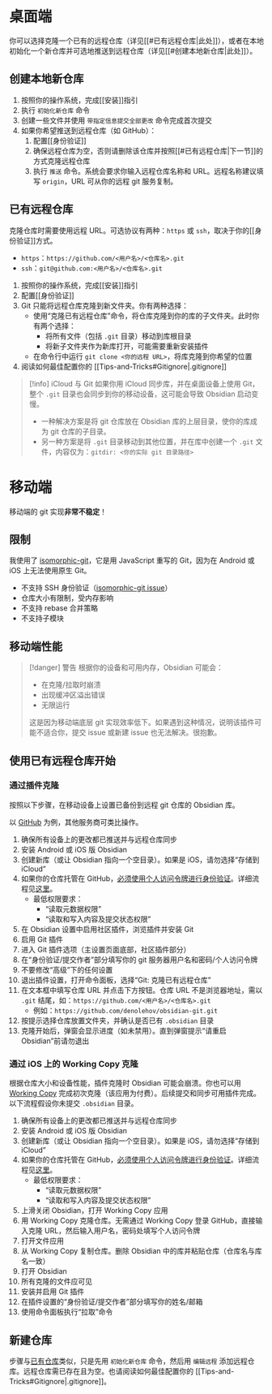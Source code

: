 # 桌面端

你可以选择克隆一个已有的远程仓库（详见[[#已有远程仓库|此处]]），或者在本地初始化一个新仓库并可选地推送到远程仓库（详见[[#创建本地新仓库|此处]]）。

## 创建本地新仓库

1. 按照你的操作系统，完成[[安装]]指引
2. 执行 `初始化新仓库` 命令
3. 创建一些文件并使用 `带指定信息提交全部更改` 命令完成首次提交
4. 如果你希望推送到远程仓库（如 GitHub）：
    1. 配置[[身份验证]]
    2. 确保远程仓库为空，否则请删除该仓库并按照[[#已有远程仓库|下一节]]的方式克隆远程仓库
    3. 执行 `推送` 命令。系统会要求你输入远程仓库名称和 URL。远程名称建议填写 `origin`，URL 可从你的远程 git 服务复制。

## 已有远程仓库

克隆仓库时需要使用远程 URL。可选协议有两种：`https` 或 `ssh`，取决于你的[[身份验证]]方式。
- `https`：`https://github.com/<用户名>/<仓库名>.git`
- `ssh`：`git@github.com:<用户名>/<仓库名>.git`

1. 按照你的操作系统，完成[[安装]]指引
2. 配置[[身份验证]]
3. Git 只能将远程仓库克隆到新文件夹。你有两种选择：
    - 使用“克隆已有远程仓库”命令，将仓库克隆到你的库的子文件夹。此时你有两个选择：
        - 将所有文件（包括 `.git` 目录）移动到库根目录
        - 将新子文件夹作为新库打开，可能需要重新安装插件
    - 在命令行中运行 `git clone <你的远程 URL>`，将库克隆到你希望的位置
4. 阅读如何最佳配置你的 [[Tips-and-Tricks#Gitignore|.gitignore]]

> [!info] iCloud 与 Git
> 如果你用 iCloud 同步库，并在桌面设备上使用 Git，整个 `.git` 目录也会同步到你的移动设备，这可能会导致 Obsidian 启动变慢。
> - 一种解决方案是将 git 仓库放在 Obsidian 库的上层目录，使你的库成为 git 仓库的子目录。
> - 另一种方案是将 `.git` 目录移动到其他位置，并在库中创建一个 `.git` 文件，内容仅为：`gitdir: <你的实际 git 目录路径>`

# 移动端

移动端的 git 实现**非常不稳定**！

## 限制

我使用了 [isomorphic-git](https://isomorphic-git.org/)，它是用 JavaScript 重写的 Git，因为在 Android 或 iOS 上无法使用原生 Git。

- 不支持 SSH 身份验证（[isomorphic-git issue](https://github.com/isomorphic-git/isomorphic-git/issues/231)）
- 仓库大小有限制，受内存影响
- 不支持 rebase 合并策略
- 不支持子模块

## 移动端性能

> [!danger] 警告
> 根据你的设备和可用内存，Obsidian 可能会：
> - 在克隆/拉取时崩溃
> - 出现缓冲区溢出错误
> - 无限运行
>
> 这是因为移动端底层 git 实现效率低下。如果遇到这种情况，说明该插件可能不适合你，提交 issue 或新建 issue 也无法解决。很抱歉。

## 使用已有远程仓库开始

### 通过插件克隆

按照以下步骤，在移动设备上设置已备份到远程 git 仓库的 Obsidian 库。

以 [GitHub](https://github.com) 为例，其他服务商可类比操作。

1. 确保所有设备上的更改都已推送并与远程仓库同步
2. 安装 Android 或 iOS 版 Obsidian
3. 创建新库（或让 Obsidian 指向一个空目录）。如果是 iOS，请勿选择“存储到 iCloud”
4. 如果你的仓库托管在 GitHub，[必须使用个人访问令牌进行身份验证](https://github.blog/2020-12-15-token-authentication-requirements-for-git-operations/)。详细流程见[这里](https://docs.github.com/en/authentication/keeping-your-account-and-data-secure/creating-a-personal-access-token)。
    - 最低权限要求：
        - “读取元数据权限”
        - “读取和写入内容及提交状态权限”
5. 在 Obsidian 设置中启用社区插件，浏览插件并安装 Git
6. 启用 Git 插件
7. 进入 Git 插件选项（主设置页面底部，社区插件部分）
8. 在“身份验证/提交作者”部分填写你的 git 服务器用户名和密码/个人访问令牌
9. 不要修改“高级”下的任何设置
10. 退出插件设置，打开命令面板，选择“Git: 克隆已有远程仓库”
11. 在文本框中填写仓库 URL 并点击下方按钮。仓库 URL 不是浏览器地址，需以 `.git` 结尾，如：`https://github.com/<用户名>/<仓库名>.git`
    - 例如：`https://github.com/denolehov/obsidian-git.git`
12. 按提示选择仓库放置文件夹，并确认是否已有 `.obsidian` 目录
13. 克隆开始后，弹窗会显示进度（如未禁用）。直到弹窗提示“请重启 Obsidian”前请勿退出

### 通过 iOS 上的 Working Copy 克隆

根据仓库大小和设备性能，插件克隆时 Obsidian 可能会崩溃。你也可以用 [Working Copy](https://workingcopy.app/) 完成初次克隆（该应用为付费）。后续提交和同步可用插件完成。以下流程假设你未提交 `.obsidian` 目录。

1. 确保所有设备上的更改都已推送并与远程仓库同步
2. 安装 Android 或 iOS 版 Obsidian
3. 创建新库（或让 Obsidian 指向一个空目录）。如果是 iOS，请勿选择“存储到 iCloud”
4. 如果你的仓库托管在 GitHub，[必须使用个人访问令牌进行身份验证](https://github.blog/2020-12-15-token-authentication-requirements-for-git-operations/)。详细流程见[这里](https://docs.github.com/en/authentication/keeping-your-account-and-data-secure/creating-a-personal-access-token)。
    - 最低权限要求：
        - “读取元数据权限”
        - “读取和写入内容及提交状态权限”
5. 上滑关闭 Obsidian，打开 Working Copy 应用
6. 用 Working Copy 克隆仓库。无需通过 Working Copy 登录 GitHub，直接输入克隆 URL，然后输入用户名，密码处填写个人访问令牌
7. 打开文件应用
8. 从 Working Copy 复制仓库。删除 Obsidian 中的库并粘贴仓库（仓库名与库名一致）
9. 打开 Obsidian
10. 所有克隆的文件应可见
11. 安装并启用 Git 插件
12. 在插件设置的“身份验证/提交作者”部分填写你的姓名/邮箱
13. 使用命令面板执行“拉取”命令

## 新建仓库

步骤与[已有仓库](#existing-repo)类似，只是先用 `初始化新仓库` 命令，然后用 `编辑远程` 添加远程仓库。远程仓库需已存在且为空。也请阅读如何最佳配置你的 [[Tips-and-Tricks#Gitignore|.gitignore]]。
